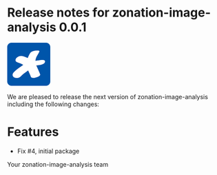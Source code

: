 # Release notes for zonation-image-analysis 0.0.1
![zonation-image-analysis](https://github.com/matthiaskoenig/zonation-image-analysis/raw/develop/docs/images/favicon/zonation-image-analysis-100x100-300dpi.png)

We are pleased to release the next version of zonation-image-analysis including the 
following changes:

# Features

- Fix #4, initial package

Your zonation-image-analysis team
